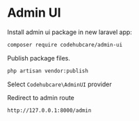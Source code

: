 # Admin UI

Install admin ui package in new laravel app:

```bash
composer require codehubcare/admin-ui
```

Publish package files.

```bash
php artisan vendor:publish
```

Select `Codehubcare\AdminUI` provider

Redirect to admin route

```bash
http://127.0.0.1:8000/admin
```
